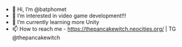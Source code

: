 - 👋 Hi, I’m @batphomet
- 👀 I’m interested in video game development!!!
- 🌱 I’m currently learning more Unity
- 📫 How to reach me - https://thepancakewitch.neocities.org/ | TG @thepancakewitch

<!---
batphomet/batphomet is a ✨ special ✨ repository because its `README.md` (this file) appears on your GitHub profile.
You can click the Preview link to take a look at your changes.
--->
